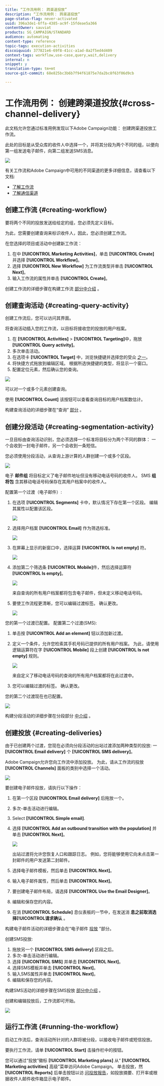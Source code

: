 ```yaml
---
title: “工作流用例： 跨渠道投放”
description: “工作流用例： 跨渠道投放”
page-status-flag: never-activated
uuid: 396a3de1-6ffa-4385-ac9f-15fdeae5a366
contentOwner: sauviat
products: SG_CAMPAIGN/STANDARD
audience: automating
content-type: reference
topic-tags: execution-activities
discoiquuid: 377821e6-69f8-41cc-a1ad-8a2f5ed4d409
context-tags: workflow,use-case,query,wait,delivery
internal: n
snippet: y
translation-type: tm+mt
source-git-commit: 68e825bc3b6b7f94f61875e7da2bc8f63f06d9cb

---
```



# 工作流用例： 创建跨渠道投放{#cross-channel-delivery}

此文档允许您通过标准用例发现以下Adobe Campaign功能： 创建跨渠道投放工作流。

此处的目标是从受众库的收件人中选择一个，并将其分段为两个不同的组，以便向第一组发送电子邮件，向第二组发送SMS消息。

![](assets/wkf_segment_overview.png)

有关工作流和Adobe Campaign中可用的不同渠道的更多详细信息，请查看以下文档:

* [了解工作流](../../automating/using/get-started-workflows.md)
* [了解通信渠道](../../channels/using/get-started-communication-channels.md)

## 创建工作流 {#creating-workflow}

要将两个不同的投放发送给给定的组，您必须先定义目标。

为此，您需要创建查询来标识收件人，因此，您必须创建工作流。

在您选择的项目或活动中创建新工作流：

1. 在中 **[!UICONTROL Marketing Activities]**，单击 **[!UICONTROL Create]** 并选择 **[!UICONTROL Workflow]**。
1. 选择 **[!UICONTROL New Workflow]** 为工作流类型并单击 **[!UICONTROL Next]**。
1. 输入工作流的属性并单击 **[!UICONTROL Create]**。

创建工作流的详细步骤在构建工作流 [部分中介绍](../../automating/using/building-a-workflow.md) 。

## 创建查询活动 {#creating-query-activity}

创建工作流后，您可以访问其界面。

将查询活动插入您的工作流，以目标将接收您的投放的用户档案。

1. 在 **[!UICONTROL Activities]** > **[!UICONTROL Targeting]**&#x200B;中，拖放 **[!UICONTROL Query activity]**。
1. 多次单击活动。
1. 在选项卡 **[!UICONTROL Target]** 中，浏览快捷键并选择您的受众 [之一](../../audiences/using/about-audiences.md)。
1. 将快捷方式拖放到编辑区域。 根据所选快捷键的类型，将显示一个窗口。
1. 配置定位元素，然后确认您的查询。

![](assets/wkf_segment_query.png)

可以对一个或多个元素创建查询。

使用 **[!UICONTROL Count]** 该按钮可以查看查询目标的用户档案数估计。

构建查询活动的详细步骤在“查询” [部分](../../automating/using/query.md) 。

## 创建分段活动 {#creating-segmentation-activity}

一旦目标由查询活动识别，您必须选择一个标准将目标分为两个不同的群体： 一个会收到一封电子邮件，另一个会收到一条短信。

您必须使用分段活动，从查询上游计算的人群创建一个或多个区段。

![](assets/wkf_segment_activity.png)

电子 **邮件组** 将目标定义了电子邮件地址但没有移动电话号码的收件人。 SMS **组将包** 含其移动电话号码保存在其用户档案中的收件人。

配置第一个过渡（电子邮件）:

1. 在选项 **[!UICONTROL Segments]** 卡中，默认情况下存在第一个区段。 编辑其属性以配置该区段。

   ![](assets/wkf_segment_properties.png)

1. 选择用户档案 **[!UICONTROL Email]** 作为筛选标准。

   ![](assets/wkf_segment_email.png)

1. 在屏幕上显示的新窗口中，选择运算 **[!UICONTROL Is not empty]** 符。

   ![](assets/wkf_segment_email_not_empty.png)

1. 添加第二个筛选条 **[!UICONTROL Mobile]**&#x200B;件，然后选择运算符 **[!UICONTROL Is empty]**。

   ![](assets/wkf_segment_mobile_empty.png)

   来自查询的所有用户档案都将包含电子邮件，但未定义移动电话号码。

1. 要使工作流程更清晰，您可以编辑过渡标签。 确认更改。

   ![](assets/wkf_segment_transition_label.png)

您的第一个过渡已配置。 配置第二个过渡(SMS):

1. 单击按 **[!UICONTROL Add an element]** 钮以添加新过渡。
1. 定义一个条件，允许您检索其手机号码已提供的所有用户档案。 为此，请使用逻辑运算符在字 **[!UICONTROL Mobile]** 段上创建 **[!UICONTROL Is not empty]** 规则。

   ![](assets/wkf_segment_mobile_not_empty.png)

   来自定义了移动电话号码的查询的所有用户档案都将在此过渡中。

1. 您可以编辑过渡的标签。 确认更改。

您的第二个过渡现在也已配置。

![](assets/wkf_segment_transitions.png)

构建分段活动的详细步骤在分段部分 [中介绍](../../automating/using/segmentation.md) 。

## 创建投放 {#creating-deliveries}

由于已创建两个过渡，您现在必须向分段活动的出站过渡添加两种类型的投放: 一 **[!UICONTROL Email delivery]** 个 **[!UICONTROL SMS delivery]**。

Adobe Campaign允许您向工作流中添加投放。 为此，请从工作流的投放 **[!UICONTROL Channels]** 面板的类别中选择一个活动。

![](assets/wkf_segment_deliveries1.png)

要创建电子邮件投放，请执行以下操作：

1. 在第一个区段 **[!UICONTROL Email delivery]** 后拖放一个。
1. 多次-单击活动进行编辑。
1. Select **[!UICONTROL Simple email]**.
1. 选择 **[!UICONTROL Add an outbound transition with the population]** 并单击 **[!UICONTROL Next]**。

   ![](assets/wkf_segment_deliveries2.png)

   出站过渡将允许您恢复人口和跟踪日志。 例如，您将能够使用它向未点击第一封邮件的用户发送第二封邮件。

1. 选择电子邮件模板，然后单击 **[!UICONTROL Next]**。
1. 输入电子邮件属性，然后单击 **[!UICONTROL Next]**。
1. 要创建电子邮件布局，请选择 **[!UICONTROL Use the Email Designer]**。
1. 编辑和保存您的内容。
1. 在消 **[!UICONTROL Schedule]** 息仪表板的一节中，在发送消 **息之前取消选择[!UICONTROL请求确认** 。

构建电子邮件活动的详细步骤会在“电子邮件 [投放](../../automating/using/email-delivery.md) ”部分。

创建SMS投放:

1. 拖放另一个 **[!UICONTROL SMS delivery]** 区段之后。
1. 多次-单击活动进行编辑。
1. 选择 **[!UICONTROL SMS]** 并单击 **[!UICONTROL Next]**。
1. 选择SMS模板并单击 **[!UICONTROL Next]**。
1. 输入SMS属性并单击 **[!UICONTROL Next]**。
1. 编辑和保存您的内容。

构建SMS活动的详细步骤在SMS投放 [部分中介绍](../../automating/using/sms-delivery.md) 。

创建和编辑投放后，工作流即可开始。

![](assets/wkf_segment_deliveries.png)

## 运行工作流 {#running-the-workflow}

启动工作流后，查询活动所针对的人群将被分段，以接收电子邮件或短信投放。

要执行工作流，请单 **[!UICONTROL Start]** 击操作栏中的按钮。

您可以通过“投放”徽标 **[!UICONTROL Marketing plans]** 从“ **[!UICONTROL Marketing activities]** 高级”菜单访问Adobe Campaign。 单击投放，然 **[!UICONTROL Reports]** 后单击按钮以访 [问投放报告](../../reporting/using/about-dynamic-reports.md#accessing-dynamic-reports)，如投放摘要、打开率或根据收件人邮件收件箱显示电子邮件。